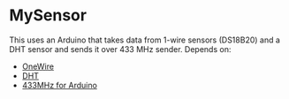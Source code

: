 MySensor
========

This uses an Arduino that takes data from 1-wire sensors (DS18B20) and a DHT sensor and sends it over 433 MHz sender.
Depends on:
- [OneWire][1]
- [DHT][2]
- [433MHz for Arduino][3]

[1]: http://www.pjrc.com/teensy/td_libs_OneWire.html
[2]: https://github.com/adafruit/DHT-sensor-library
[3]: https://bitbucket.org/fuzzillogic/433mhzforarduino/wiki/Home
